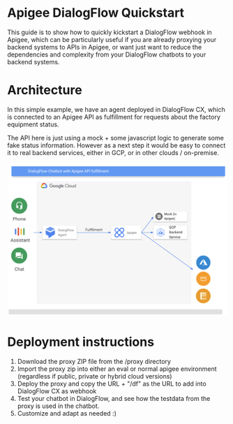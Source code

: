 # Apigee DialogFlow Quickstart

This guide is to show how to quickly kickstart a DialogFlow webhook in Apigee, which can be particularly useful if you are already proxying your backend systems to APIs in Apigee, or want just want to reduce the dependencies and complexity from your DialogFlow chatbots to your backend systems.

# Architecture

In this simple example, we have an agent deployed in DialogFlow CX, which is connected to an Apigee API as fulfillment for requests about the factory equipment status.

The API here is just using a mock + some javascript logic to generate some fake status information.  However as a next step it would be easy to connect it to real backend services, either in GCP, or in other clouds / on-premise.

![Architecture diagram](img/dialogflow-apigee.png)

# Deployment instructions

1. Download the proxy ZIP file from the /proxy directory
2. Import the proxy zip into either an eval or normal apigee environment (regardless if public, private or hybrid cloud versions)
3. Deploy the proxy and copy the URL + "/df" as the URL to add into DialogFlow CX as webhook
4. Test your chatbot in DialogFlow, and see how the testdata from the proxy is used in the chatbot.
5. Customize and adapt as needed :)

